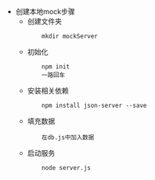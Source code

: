 + 创建本地mock步骤
    + 创建文件夹
        ```
            mkdir mockServer
        ```
    + 初始化
        ```
            npm init
            一路回车
        ```
    + 安装相关依赖
        ```
            npm install json-server --save
        ```
    + 填充数据
        ```
            在db.js中加入数据
        ```
    + 启动服务
        ```
            node server.js
        ```